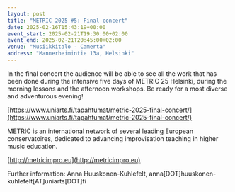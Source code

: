 ```yaml
---
layout: post
title: "METRIC 2025 #5: Final concert"
date: 2025-02-16T15:43:19+00:00
event_start: 2025-02-21T19:30:00+02:00
event_end: 2025-02-21T20:45:00+02:00
venue: "Musiikkitalo - Camerta"
address: "Mannerheimintie 13a, Helsinki"
---
```


In the final concert the audience will be able to see all the work that has been done during the intensive five days of METRIC 25 Helsinki, during the morning lessons and the afternoon workshops. Be ready for a most diverse and adventurous evening!   
  
[https://www.uniarts.fi/tapahtumat/metric-2025-final-concert/](https://www.uniarts.fi/tapahtumat/metric-2025-final-concert/)  
  
METRIC is an international network of several leading European conservatoires, dedicated to advancing improvisation teaching in higher music education.   
  
[http://metricimpro.eu](http://metricimpro.eu)  
  
Further information: Anna Huuskonen-Kuhlefelt, anna[DOT]huuskonen-kuhlefelt[AT]uniarts[DOT]fi
